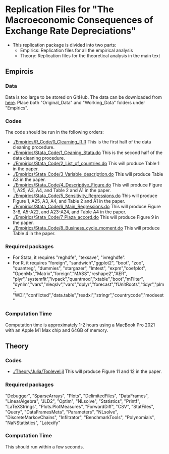 # Replication Files for "The Macroeconomic Consequences of Exchange Rate Depreciations"

* This replication package is divided into two parts:
  * Empirics: Replication files for all the empirical analysis
  * Theory: Replication files for the theoretical analysis in the main text

## Empircis
### Data
Data is too large to be stored on GitHub. The data can be downloaded from [here](https://www.dropbox.com/scl/fi/k8487v6oaaeurqtnj24om/Trilemma_Replication_Data_Files.zip?rlkey=mssvlv7xu2zph92mvb9htes7f&dl=1). Place both "Original_Data" and "Working_Data" folders under "Empirics". 
### Codes 
The code should be run in the following orders:
 * [./Empirics/R_Code/0_Clearning_R.R](./Empirics/R_Code/0_Cleaning_R.R)
   This is the first half of the data cleaning procedure.
 * [./Empirics/Stata_Code/1_Ceaning_Stata.do](./Empirics/Stata_Code/1_Ceaning_Stata.do)
   This is the second half of the data cleaning procedure.
 * [./Empirics/Stata_Code/2_List_of_countries.do](./Empirics/Stata_Code/2_List_of_countries.do)
   This will produce Table 1 in the paper.
 * [./Empirics/Stata_Code/3_Variable_description.do](./Empirics/Stata_Code/3_Variable_description.do)
   This will produce Table A3 in the paper.
 * [./Empirics/Stata_Code/4_Descriptive_Figure.do](./Empirics/Stata_Code/4_Descriptive_Figure.do)
   This will produce Figure 1, A25, A3, A4, and Table 2 and A1 in the paper.
 * [./Empirics/Stata_Code/5_Sensitivity_Regressions.do](./Empirics/Stata_Code/5_Sensitivity_Regressions.do)
   This will produce Figure 1, A25, A3, A4, and Table 2 and A1 in the paper.
 * [./Empirics/Stata_Code/6_Main_Regressions.do](./Empirics/Stata_Code/6_Main_Regressions.do)
   This will produce Figure 3-8, A5-A22, and A23-A24, and Table A4 in the paper.
 * [./Empirics/Stata_Code/7_Plaza_accord.do](./Empirics/Stata_Code/7_Plaza_accord.do)
   This will produce Figure 9 in the paper.
 * [./Empirics/Stata_Code/8_Business_cycle_moment.do](./Empirics/Stata_Code/8_Business_cycle_moment.do)
   This will produce Table 4 in the paper. 
### Required packages
* For Stata, it requires "reghdfe", "texsave", "ivreghdfe".
* For R, it requires "foreign", "sandwich","ggplot2", "boot", "zoo", 
                     "quantreg", "dummies", "stargazer", "lmtest", "expm","coefplot",
                     "OpenMx","Matrix","foreign","MASS","reshape2","AER",
                     "plyr","systemfit","ivpack","quantmod","xtable","boot","mFilter",
                     "dynlm","vars","nleqslv","vars","dplyr","forecast","fUnitRoots","tidyr","plm",
                     "WDI","conflicted","data.table","readxl","stringr","countrycode","modeest"
### Computation Time
Computation time is approximately 1-2 hours using a MacBook Pro 2021 with an Apple M1 Max chip and 64GB of memory. 


## Theory

### Codes
* [./Theory/Julia/Toplevel.jl](./Theory/Julia/Toplevel.jl)
  This will produce Figure 11 and 12 in the paper.
### Required packages
  "Debugger", "SparseArrays", "Plots", "DelimitedFiles", "DataFrames", "LinearAlgebra", "JLD2", "Optim", "NLsolve", "Statistics", "Printf", "LaTeXStrings", "Plots.PlotMeasures", "ForwardDiff", "CSV", "StatFiles", "Query",   "DataFramesMeta", "Parameters", "NLsolve", "DiscreteMarkovChains", "Infiltrator", "BenchmarkTools", "Polynomials", "NaNStatistics", "Latexify"
### Computation Time
 This should run within a few seconds.

